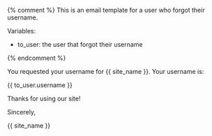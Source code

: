 {% comment %}
This is an email template for a user who forgot their username.

Variables:

- to_user: the user that forgot their username

{% endcomment %}

You requested your username for {{ site_name }}. Your username is:

{{ to_user.username }}

Thanks for using our site!

Sincerely,

{{ site_name }}